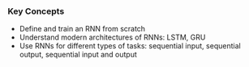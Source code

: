 ### Key Concepts
- Define and train an RNN from scratch
- Understand modern architectures of RNNs: LSTM, GRU
- Use RNNs for different types of tasks: sequential input, sequential output, sequential input and output
